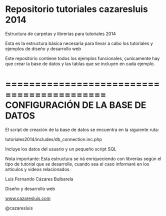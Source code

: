 Repositorio tutoriales cazaresluis 2014
===========================================

Estructura de carpetas y librerías para tutoriales 2014

Esta es la estructura básica necesaria para llevar a cabo los tutoriales y ejemplos de diseño y desarrollo web

Este repositorio contiene todos los ejemplos funcionales, çunicamente hay que crear la base de datos y las tablas que se incluyen en cada ejemplo.

===========================================
CONFIGURACIÓN DE LA BASE DE DATOS
===========================================

El script de creación de la base de datos se encuentra en la siguiente ruta:

tutoriales2014/includes/db_connection.inc.php

Incluye los datos del usuario y un pequeño script SQL 


Nota importante:
Esta estructura se irá enriqueciendo con librerías según el tipo de tutorial que se desarrolle,
cuando sea el caso informaré en los artículos y videos relacionados.

Luis Fernando Cázares Bulbarela

Diseño y desarrollo web

www.cazaresluis.com

@cazaresluis
